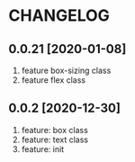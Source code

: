 # CHANGELOG


## 0.0.21 [2020-01-08]
1. feature box-sizing class
2. feature flex class

## 0.0.2 [2020-12-30]

1. feature: box class
2. feature: text class
3. feature: init
